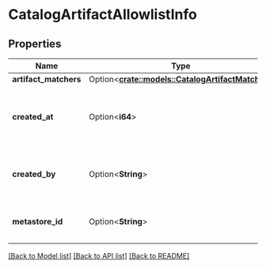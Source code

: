 # CatalogArtifactAllowlistInfo

## Properties

Name | Type | Description | Notes
------------ | ------------- | ------------- | -------------
**artifact_matchers** | Option<[**crate::models::CatalogArtifactMatcher**](CatalogArtifactMatcher.md)> |  | [optional]
**created_at** | Option<**i64**> | Time at which this artifact allowlist was set, in epoch milliseconds. | [optional][readonly]
**created_by** | Option<**String**> | Username of the user who set the artifact allowlist. | [optional][readonly]
**metastore_id** | Option<**String**> | Unique identifier of parent metastore. | [optional][readonly]

[[Back to Model list]](../README.md#documentation-for-models) [[Back to API list]](../README.md#documentation-for-api-endpoints) [[Back to README]](../README.md)


